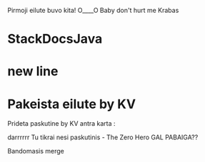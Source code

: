 Pirmoji eilute buvo kita! O____O
Baby don't hurt me
Krabas
# StackDocsJava
new line
=======
# Pakeista eilute by KV

Prideta paskutine by KV antra karta :

darrrrrr
Tu tikrai nesi paskutinis - The Zero Hero
GAL PABAIGA??

Bandomasis merge